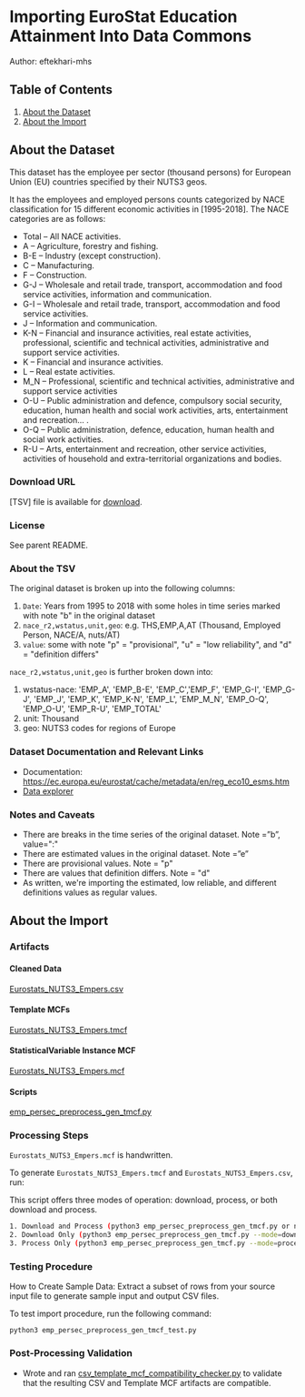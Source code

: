 # Importing EuroStat Education Attainment Into Data Commons

Author: eftekhari-mhs

## Table of Contents

1. [About the Dataset](#about-the-dataset)
1. [About the Import](#about-the-import)

## About the Dataset

This dataset has the employee per sector (thousand persons) for European Union (EU) countries specified by their NUTS3 geos.

It has the employees and employed persons counts categorized by NACE classification for 15 different economic activities in [1995-2018]. The NACE categories are as follows:

- Total – All NACE activities.
- A – Agriculture, forestry and fishing.
- B-E – Industry (except construction).
- C – Manufacturing.
- F – Construction.
- G-J – Wholesale and retail trade, transport, accommodation and food service activities, information and communication.
- G-I – Wholesale and retail trade, transport, accommodation and food service activities.
- J – Information and communication.
- K-N – Financial and insurance activities, real estate activities, professional, scientific and technical activities, administrative and support service activities.
- K – Financial and insurance activities.
- L – Real estate activities.
- M_N – Professional, scientific and technical activities, administrative and support service activities
- O-U – Public administration and defence, compulsory social security, education, human health and social work activities, arts, entertainment and recreation... .
- O-Q – Public administration, defence, education, human health and social work activities.
- R-U – Arts, entertainment and recreation, other service activities, activities of household and extra-territorial organizations and bodies.

### Download URL

[TSV] file is available for [download](https://ec.europa.eu/eurostat/api/dissemination/sdmx/2.1/data/nama_10r_3empers/?format=TSV&compressed=true).

### License

See parent README.

### About the TSV

The original dataset is broken up into the following columns:

1. `Date`: Years from 1995 to 2018 with some holes in time series marked with note "b" in the original dataset
2. `nace_r2,wstatus,unit,geo`: e.g. THS,EMP,A,AT (Thousand, Employed Person, NACE/A, nuts/AT)
3. `value`: some with note "p" = "provisional", "u" = "low reliability", and "d" = "definition differs"

`nace_r2,wstatus,unit,geo` is further broken down into:

1. wstatus-nace: 'EMP_A', 'EMP_B-E', 'EMP_C','EMP_F', 'EMP_G-I', 'EMP_G-J', 'EMP_J', 'EMP_K', 'EMP_K-N', 'EMP_L', 'EMP_M_N', 'EMP_O-Q', 'EMP_O-U', 'EMP_R-U', 'EMP_TOTAL'
2. unit: Thousand
3. geo: NUTS3 codes for regions of Europe

### Dataset Documentation and Relevant Links

- Documentation: <https://ec.europa.eu/eurostat/cache/metadata/en/reg_eco10_esms.htm>
- [Data explorer](https://appsso.eurostat.ec.europa.eu/nui/show.do?dataset=nama_10r_3empers&lang=en)

### Notes and Caveats

- There are breaks in the time series of the original dataset. Note =”b”, value=":"
- There are estimated values in the original dataset. Note =”e”
- There are provisional values. Note = "p"
- There are values that definition differs. Note = "d"
- As written, we're importing the estimated, low reliable, and different definitions values as regular values.

## About the Import

### Artifacts

#### Cleaned Data

[Eurostats_NUTS3_Empers.csv](./Eurostats_NUTS3_Empers.csv)

#### Template MCFs

[Eurostats_NUTS3_Empers.tmcf](./Eurostats_NUTS3_Empers.tmcf)

#### StatisticalVariable Instance MCF

[Eurostats_NUTS3_Empers.mcf](./Eurostats_NUTS3_Empers.mcf)

#### Scripts

[emp_persec_preprocess_gen_tmcf.py](./emp_persec_preprocess_gen_tmcf.py)

### Processing Steps

`Eurostats_NUTS3_Empers.mcf` is handwritten.

To generate `Eurostats_NUTS3_Empers.tmcf` and `Eurostats_NUTS3_Empers.csv`, run:

This script offers three modes of operation: download, process, or both download and process.

```bash
1. Download and Process (python3 emp_persec_preprocess_gen_tmcf.py or no mode flag):
2. Download Only (python3 emp_persec_preprocess_gen_tmcf.py --mode=download):
3. Process Only (python3 emp_persec_preprocess_gen_tmcf.py --mode=process):
```

### Testing Procedure

How to Create Sample Data: Extract a subset of rows from your source input file to generate sample input and output CSV files.


To test import procedure, run the following command:

```
python3 emp_persec_preprocess_gen_tmcf_test.py

```

### Post-Processing Validation

- Wrote and ran
  [csv_template_mcf_compatibility_checker.py](./csv_template_mcf_compatibility_checker.py)
  to validate that the resulting CSV and Template MCF artifacts are
  compatible.

